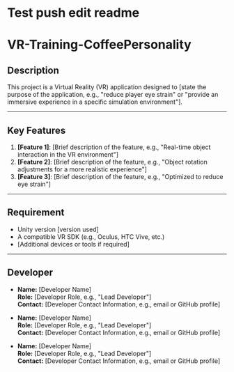 # Test push edit readme

# VR-Training-CoffeePersonality

## Description

This project is a Virtual Reality (VR) application designed to [state the purpose of the application, e.g., "reduce player eye strain" or "provide an immersive experience in a specific simulation environment"].

---

## Key Features

1. **[Feature 1]**: [Brief description of the feature, e.g., "Real-time object interaction in the VR environment"]
2. **[Feature 2]**: [Brief description of the feature, e.g., "Object rotation adjustments for a more realistic experience"]
3. **[Feature 3]**: [Brief description of the feature, e.g., "Optimized to reduce eye strain"]

---

## Requirement

- Unity version [version used]
- A compatible VR SDK (e.g., Oculus, HTC Vive, etc.)
- [Additional devices or tools if required]

---

## Developer

- **Name:** [Developer Name]  
  **Role:** [Developer Role, e.g., "Lead Developer"]  
  **Contact:** [Developer Contact Information, e.g., email or GitHub profile]

- **Name:** [Developer Name]  
  **Role:** [Developer Role, e.g., "Lead Developer"]  
  **Contact:** [Developer Contact Information, e.g., email or GitHub profile]

- **Name:** [Developer Name]  
  **Role:** [Developer Role, e.g., "Lead Developer"]  
  **Contact:** [Developer Contact Information, e.g., email or GitHub profile]
